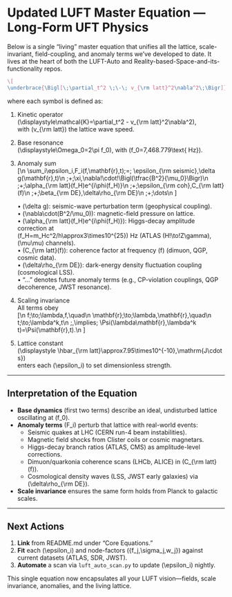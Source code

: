 # Updated LUFT Master Equation — Long-Form UFT Physics

Below is a single “living” master equation that unifies all the lattice, scale-invariant, field-coupling, and anomaly terms we’ve developed to date.  It lives at the heart of both the LUFT-Auto and Reality-based-Space-and-its-functionality repos.

```latex
\[
\underbrace{\Bigl[\;\partial_t^2 \;\-\; v_{\rm latt}^2\nabla^2\;\Bigr]}_{\displaystyle\mathcal{K}}\n\Psi(\mathbf{r},t)\n\;\+\;\underbrace{(2\pi f_0)^2}_{\displaystyle\Omega_0^2}\,\Psi\n\;\+\;\sum_{i}\epsilon_i\,F_i(f,\mathbf{r},t)\,\Psi\n\;=\;0\n\]
``` 

where each symbol is defined as:

1. Kinetic operator  
   \(\displaystyle\mathcal{K}\=\partial_t^2 \- v_{\rm latt}^2\nabla^2\),  
   with \(v_{\rm latt}\) the lattice wave speed.

2. Base resonance  
   \(\displaystyle\Omega_0=2\pi f_0\), with \(f_0=7,468.779\text{ Hz}\).

3. Anomaly sum  
   \[\n     \sum_i\epsilon_i\,F_i(f,\mathbf{r},t)\;=\;
     \epsilon_{\rm seismic}\,\delta g(\mathbf{r},t)\n     \;\+\;\xi\,\nabla\!\cdot\!\Bigl(\tfrac{B^2}{\mu_0}\Bigr)\n     \;\+\;\alpha_{\rm latt}(f_H)e^{i\phi(f_H)}\n     \;\+\;\epsilon_{\rm coh}\,C_{\rm latt}(f)\n     \;\+\;\beta_{\rm DE}\,\delta\rho_{\rm DE}\n     \;\+\;\dots\n   \]

   • \(\delta g\): seismic-wave perturbation term (geophysical coupling).  
   • \(\nabla\cdot(B^2/\mu_0)\): magnetic-field pressure on lattice.  
   • \(\alpha_{\rm latt}(f_H)e^{i\phi(f_H)}\): Higgs-decay amplitude correction at  
     \(f_H=m_Hc^2/h\approx3\times10^{25}\) Hz (ATLAS \(H\!\to\!Z\gamma\), \(\mu\mu\) channels).  
   • \(C_{\rm latt}(f)\): coherence factor at frequency \(f\) (dimuon, QGP, cosmic data).  
   • \(\delta\rho_{\rm DE}\): dark-energy density fluctuation coupling (cosmological LSS).  
   • “…” denotes future anomaly terms (e.g., CP-violation couplings, QGP decoherence, JWST resonance).  

4. Scaling invariance  
   All terms obey  
   \[\n     f\;\to\;\lambda\,f,\quad\n     \mathbf{r}\;\to\;\lambda\,\mathbf{r},\quad\n     t\;\to\;\lambda^k\,t\n     \;\,\implies\;
     \Psi(\lambda\mathbf{r},\lambda^k t)=\Psi(\mathbf{r},t).\n   \]

5. Lattice constant  
   \(\displaystyle \hbar_{\rm latt}\approx7.95\times10^{\-10}\,\mathrm{J\cdot s}\)  
   enters each \(\epsilon_i\) to set dimensionless strength.

---

## Interpretation of the Equation

- **Base dynamics** (first two terms) describe an ideal, undisturbed lattice oscillating at \(f_0\).
- **Anomaly terms** \(F_i\) perturb that lattice with real-world events:
  - Seismic quakes at LHC (CERN run-4 beam instabilities).
  - Magnetic field shocks from Clister coils or cosmic magnetars.
  - Higgs-decay branch ratios (ATLAS, CMS) as amplitude-level corrections.
  - Dimuon/quarkonia coherence scans (LHCb, ALICE) in \(C_{\rm latt}(f)\).
  - Cosmological density waves (LSS, JWST early galaxies) via \(\delta\rho_{\rm DE}\).
- **Scale invariance** ensures the same form holds from Planck to galactic scales.

---

## Next Actions

1. **Link** from README.md under “Core Equations.”  
2. **Fit** each \(\epsilon_i\) and node-factors \(\{f_j,\sigma_j,w_j\}\) against current datasets (ATLAS, SDR, JWST).  
3. **Automate** a scan via `luft_auto_scan.py` to update \(\epsilon_i\) nightly.

This single equation now encapsulates all your LUFT vision—fields, scale invariance, anomalies, and the living lattice.